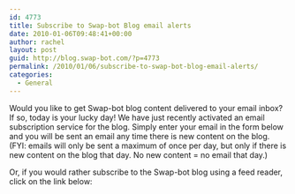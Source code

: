 ```yaml
---
id: 4773
title: Subscribe to Swap-bot Blog email alerts
date: 2010-01-06T09:48:41+00:00
author: rachel
layout: post
guid: http://blog.swap-bot.com/?p=4773
permalink: /2010/01/06/subscribe-to-swap-bot-blog-email-alerts/
categories:
  - General
---
```

Would you like to get Swap-bot blog content delivered to your email inbox? If so, today is your lucky day! We have just recently activated an email subscription service for the blog. Simply enter your email in the form below and you will be sent an email any time there is new content on the blog. (FYI: emails will only be sent a maximum of once per day, but only if there is new content on the blog that day. No new content = no email that day.)

Or, if you would rather subscribe to the Swap-bot blog using a feed reader, click on the link below:

<a href="http://feeds.feedburner.com/Swap-botBlog" title="Subscribe to my feed" rel="alternate" type="application/rss+xml"><img src="http://www.feedburner.com/fb/images/pub/feed-icon32x32.png" alt="" style="border:0" /></a>